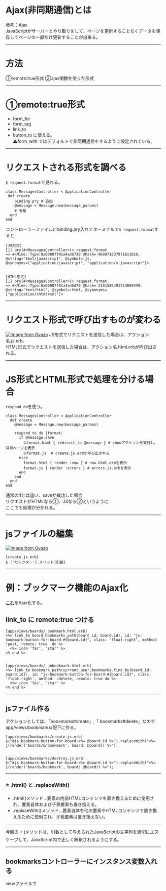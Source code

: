 # Ajax(非同期通信)とは
[参考：Ajax](https://wa3.i-3-i.info/word12672.html)    
JavaScriptがサーバーとやり取りをして、ページを更新することなくデータを保存してページの一部だけ更新することが出来る。
***

# 方法
①remote:true形式
②ajax関数を使った形式
***

# ①remote:true形式
- form_for
- form_tag
- link_to
- button_to
に使える。    
⚠️form_with ではデフォルトで非同期通信をするように設定されている。
***

# リクエストされる形式を調べる
`$ request.format`で見れる。
~~~
class MessagesController < ApplicationController
 def create
    binding.pry # 追加
    @message = Message.new(message_params)
    # 省略
  end
end
~~~
コントローラーファイルにbinding.pry入れてターミナルで`$ request.format`すると
~~~
[JS形式]
[1] pry(#<MessagesController>)> request.format
=> #<Mime::Type:0x00007f91a4ad6730 @hash=-969871837971611020, 
@string="text/javascript", @symbol=:js,
@synonyms=["application/javascript", "application/x-javascript"]>


[HTML形式]
[1] pry(#<MessagesController>)> request.format
=> #<Mime::Type:0x00007f91a4ad6d70 @hash=-2181586491714069490, 
@string="text/html", @symbol=:html, @synonyms=["application/xhtml+xml"]>
~~~
***

# リクエスト形式で呼び出すものが変わる
[![Image from Gyazo](https://i.gyazo.com/f85e0b8787b095dfc162f866e0c2d310.png)](https://gyazo.com/f85e0b8787b095dfc162f866e0c2d310)
JS形式でリクエストを送信した場合は、アクション名.js.erb、    
HTML形式でリクエストを送信した場合は、アクション名.html.erbが呼び出される。
***

# JS形式とHTML形式で処理を分ける場合
`respond_do`を使う。  
~~~
class MessagesController < ApplicationController
  def create
    @message = Message.new(message_params)

    respond_to do |format|
      if @message.save
        ①format.html { redirect_to @message } # showアクションを実行し、詳細ページを表示
        ②format.js  # create.js.erbが呼び出される
      else
        format.html { render :new } # new.html.erbを表示
        format.js { render :errors } # errors.js.erbを表示
      end
    end
  end
end
~~~
通常のifとは違い、saveが成功した場合   
リクエストがHTMLなら①、JSなら②というように   
ここでも処理が分かれる。
***

# jsファイルの編集
[![Image from Gyazo](https://i.gyazo.com/aa9bca2a7cee71f7b67b73c847fbe763.png)](https://gyazo.com/aa9bca2a7cee71f7b67b73c847fbe763)
~~~
[create.js.erb]
$ ('セレクター').メソッド(引数)
~~~
***

# 例：ブックマーク機能のAjax化
[これ](https://github.com/Tarara33/TIL/blob/main/Rails/%E6%A9%9F%E8%83%BD/%E3%83%96%E3%83%83%E3%82%AF%E3%83%9E%E3%83%BC%E3%82%AF.md)をAjax化する。  

## link_to に remote:true つける
~~~
[app/views/boards/_bookmark.html.erb]
<%= link_to board_bookmarks_path(board_id: board.id), id: "js-bookmark-button-for-board-#{board.id}", class: 'float-right', method: :post, remote: true  do %>
  <%= icon 'far', 'star' %>
<% end %>


[app/views/boards/_unbookmark.html.erb]
<%= link_to bookmark_path(current_user.bookmarks.find_by(board_id: board.id)), id: "js-bookmark-button-for-board-#{board.id}", class: 'float-right', method: :delete, remote: true do %>
  <%= icon 'fas', 'star' %>
<% end %>
~~~
***

## jsファイル作る
アクションとしては、「bookmarks#create」,「 bookmarks#delete」なので   
app/views/bookmarks/配下に作る。
~~~
[app/views/bookmarks/create.js.erb]
$("#js-bookmark-button-for-board-<%= @board.id %>").replaceWith("<%= j(render('boards/unbookmark', board: @board)) %>");


[app/views/bookmarks/destroy.js.erb]
$("#js-bookmark-button-for-board-<%= @board.id %>").replaceWith("<%= j(render('boards/bookmark', board: @board)) %>");
~~~
***

### ⭐️ .html() と .replaceWith()
- .html()メソッド...要素の内部HTMLコンテンツを置き換えるために使用され、要素自体および子孫要素も置き換える。
- .replaceWith()メソッド...要素自体を他の要素やHTMLコンテンツで置き換えるために使用され、子孫要素は置き換えない。
***
今回の
⭐️ jメソッドは、引数として与えられたJavaScriptの文字列を適切にエスケープして、JavaScript内で正しく解釈されるようにする。  
***

## bookmarksコントローラーにインスタンス変数入れる
viewファイルで

